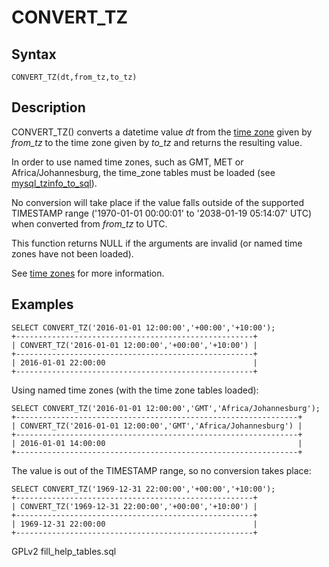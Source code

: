 # CONVERT\_TZ

## Syntax

```
CONVERT_TZ(dt,from_tz,to_tz)
```

## Description

CONVERT\_TZ() converts a datetime value _dt_ from the [time zone](../../../data-types/string-data-types/character-sets/internationalization-and-localization/time-zones.md) given by _from\_tz_ to the time zone given by _to\_tz_ and returns the resulting value.

In order to use named time zones, such as GMT, MET or Africa/Johannesburg, the time\_zone tables must be loaded (see [mysql\_tzinfo\_to\_sql](../../../../clients-and-utilities/legacy-clients-and-utilities/mysql_tzinfo_to_sql.md)).

No conversion will take place if the value falls outside of the supported TIMESTAMP range ('1970-01-01 00:00:01' to '2038-01-19 05:14:07' UTC) when converted from _from\_tz_ to UTC.

This function returns NULL if the arguments are invalid (or named time zones have not been loaded).

See [time zones](../../../data-types/string-data-types/character-sets/internationalization-and-localization/time-zones.md) for more information.

## Examples

```
SELECT CONVERT_TZ('2016-01-01 12:00:00','+00:00','+10:00');
+-----------------------------------------------------+
| CONVERT_TZ('2016-01-01 12:00:00','+00:00','+10:00') |
+-----------------------------------------------------+
| 2016-01-01 22:00:00                                 |
+-----------------------------------------------------+
```

Using named time zones (with the time zone tables loaded):

```
SELECT CONVERT_TZ('2016-01-01 12:00:00','GMT','Africa/Johannesburg');
+---------------------------------------------------------------+
| CONVERT_TZ('2016-01-01 12:00:00','GMT','Africa/Johannesburg') |
+---------------------------------------------------------------+
| 2016-01-01 14:00:00                                           |
+---------------------------------------------------------------+
```

The value is out of the TIMESTAMP range, so no conversion takes place:

```
SELECT CONVERT_TZ('1969-12-31 22:00:00','+00:00','+10:00');
+-----------------------------------------------------+
| CONVERT_TZ('1969-12-31 22:00:00','+00:00','+10:00') |
+-----------------------------------------------------+
| 1969-12-31 22:00:00                                 |
+-----------------------------------------------------+
```

GPLv2 fill\_help\_tables.sql
